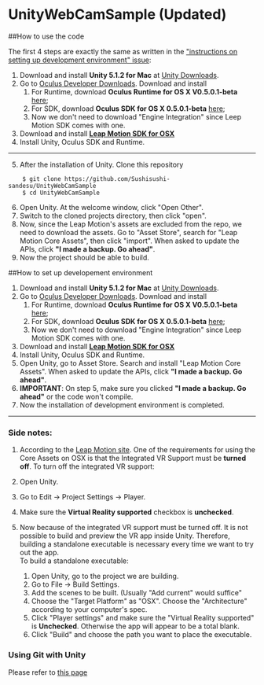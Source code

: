 # UnityWebCamSample (Updated)

##How to use the code

The first 4 steps are exactly the same as written in the ["instructions on setting up development environment" issue](https://github.com/Sushisushi-sandesu/sushi/issues/4):

1. Download and install **Unity 5.1.2 for Mac** at [Unity Downloads](http://unity3d.com/get-unity/download/archive).
2. Go to [Oculus Developer Downloads](https://developer.oculus.com/downloads/). Download and install  
    1. For Runtime, download **Oculus Runtime for OS X V0.5.0.1-beta** [here](https://developer.oculus.com/downloads/pc/0.5.0.1-beta/Oculus_Runtime_for_OS_X/);
    1. For SDK, download **Oculus SDK for OS X 0.5.0.1-beta** [here](https://developer.oculus.com/downloads/pc/0.5.0.1-beta/Oculus_SDK_for_OS_X/);
    1. Now we don't need to download "Engine Integration" since Leep Motion SDK comes with one.
3. Download and install [**Leap Motion SDK for OSX**](https://developer.leapmotion.com/)
4. Install Unity, Oculus SDK and Runtime.

---
5. After the installation of Unity. Clone this repository

```
    $ git clone https://github.com/Sushisushi-sandesu/UnityWebCamSample
    $ cd UnityWebCamSample
```

6. Open Unity. At the welcome window, click "Open Other".
7. Switch to the cloned projects directory, then click "open".
8. Now, since the Leap Motion's assets are excluded from the repo, we need to download the assets. Go to "Asset Store", search for "Leap Motion Core Assets", then click "import". When asked to update the APIs, click **"I made a backup. Go ahead"**.
9. Now the project should be able to build.

##How to set up developement environment
1. Download and install **Unity 5.1.2 for Mac** at [Unity Downloads](http://unity3d.com/get-unity/download/archive).
2. Go to [Oculus Developer Downloads](https://developer.oculus.com/downloads/). Download and install  
    1. For Runtime, download **Oculus Runtime for OS X V0.5.0.1-beta** [here](https://developer.oculus.com/downloads/pc/0.5.0.1-beta/Oculus_Runtime_for_OS_X/);
    1. For SDK, download **Oculus SDK for OS X 0.5.0.1-beta** [here](https://developer.oculus.com/downloads/pc/0.5.0.1-beta/Oculus_SDK_for_OS_X/);
    1. Now we don't need to download "Engine Integration" since Leep Motion SDK comes with one.
3. Download and install [**Leap Motion SDK for OSX**](https://developer.leapmotion.com/)
4. Install Unity, Oculus SDK and Runtime.
5. Open Unity, go to Asset Store. Search and install "Leap Motion Core Assets". When asked to update the APIs, click **"I made a backup. Go ahead"**.
5. **IMPORTANT**: On step 5, make sure you clicked **"I made a backup. Go ahead"** or the code won't compile.
6. Now the installation of development environment is completed.

---

### Side notes:
1.  According to the [Leap Motion site](https://developer.leapmotion.com/downloads/unity). One of the requirements for using the Core Assets on OSX is that the Integrated VR Support must be **turned off**. To turn off the integrated VR support:
   1. Open Unity.
   2. Go to Edit -> Project Settings -> Player.
   3. Make sure the **Virtual Reality supported** checkbox is **unchecked**.  

2. Now because of the integrated VR support must be turned off. It is not possible to build and preview the VR app inside Unity. Therefore, building a standalone executable is necessary every time we want to try out the app.  
    To build a standalone executable:
    1. Open Unity, go to the project we are building.
    2. Go to File -> Build Settings.
    3. Add the scenes to be built. (Usually "Add current" would suffice"
    4. Choose the "Target Platform" as "OSX". Choose the "Architecture" according to your computer's spec.
    5. Click "Player settings" and make sure the "Virtual Reality supported" is **Unchecked**. Otherwise the app will appear to be a total blank.
    6. Click "Build" and choose the path you want to place the executable.

### Using Git with Unity
Please refer to [this page](http://unity3diy.blogspot.jp/2014/06/using-git-with-3d-games-source-control_8.html)